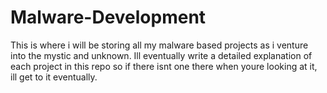 # Malware-Development

This is where i will be storing all my malware based projects as i venture into the mystic and unknown. Ill eventually write a detailed explanation of each project in this repo so if there isnt one there when youre looking at it, ill get to it eventually. 
